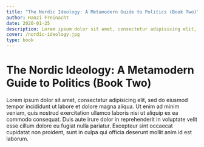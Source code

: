 ```yaml
---
title: "The Nordic Ideology: A Metamodern Guide to Politics (Book Two)"
author: Hanzi Freinacht
date: 2020-01-25
description: Lorem ipsum dolor sit amet, consectetur adipisicing elit, sed do eiusmod tempor incididunt ut labore et dolore magna aliqua.
cover: /nordic-ideology.jpg
type: book
---
```


# The Nordic Ideology: A Metamodern Guide to Politics (Book Two)

Lorem ipsum dolor sit amet, consectetur adipisicing elit, sed do eiusmod tempor incididunt ut labore et dolore magna aliqua. Ut enim ad minim veniam, quis nostrud exercitation ullamco laboris nisi ut aliquip ex ea commodo consequat. Duis aute irure dolor in reprehenderit in voluptate velit esse cillum dolore eu fugiat nulla pariatur. Excepteur sint occaecat cupidatat non proident, sunt in culpa qui officia deserunt mollit anim id est laborum.
